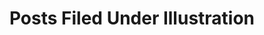 ---
tag: illustration
permalink: blog/category/illustration
title: Posts Filed Under Illustration
---